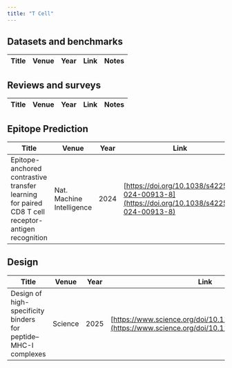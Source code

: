 ```yaml
---
title: "T Cell"
---
```


## Datasets and benchmarks

| Title | Venue | Year | Link | Notes |
| --- | --- | --- | --- | --- |

## Reviews and surveys

| Title | Venue | Year | Link | Notes |
| --- | --- | --- | --- | --- |

## Epitope Prediction

| Title | Venue | Year | Link | Notes |
| --- | --- | --- | --- | --- |
| Epitope-anchored contrastive transfer learning for paired CD8 T cell receptor-antigen recognition | Nat. Machine Intelligence | 2024 | [https://doi.org/10.1038/s42256-024-00913-8](https://doi.org/10.1038/s42256-024-00913-8) | |

## Design
| Title | Venue | Year | Link | Notes |
| --- | --- | --- | --- | --- |
| Design of high-specificity binders for peptide–MHC-I complexes | Science | 2025 | [https://www.science.org/doi/10.1126/science.adv0185](https://www.science.org/doi/10.1126/science.adv0185) | pMHCI-binding proteins |